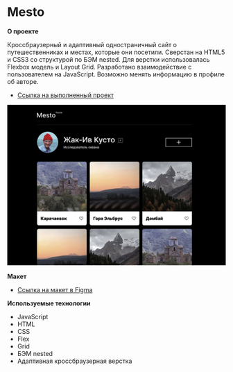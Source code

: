 # Mesto

**О проекте**

Кроссбраузерный и адаптивный одностраничный сайт о путешественниках и местах, которые они посетили. Сверстан на HTML5 и CSS3 со структурой по БЭМ nested. Для верстки использовалась Flexbox модель и Layout Grid.
Разработано взаимодействие с пользователем на JavaScript. Возможно менять информацию в профиле об авторе.

* [Ссылка на выполненный проект](https://rodandr13.github.io/mesto/)

![Image alt](https://raw.githubusercontent.com/rodandr13/mesto/main/src/images/mesto-readme.JPG)

**Макет**

* [Ссылка на макет в Figma](https://www.figma.com/file/2cn9N9jSkmxD84oJik7xL7/JavaScript.-Sprint-4?node-id=0%3A1)

**Используемые технологии**

* JavaScript
* HTML
* CSS
* Flex
* Grid
* БЭМ nested
* Адаптивная кроссбраузерная верстка
